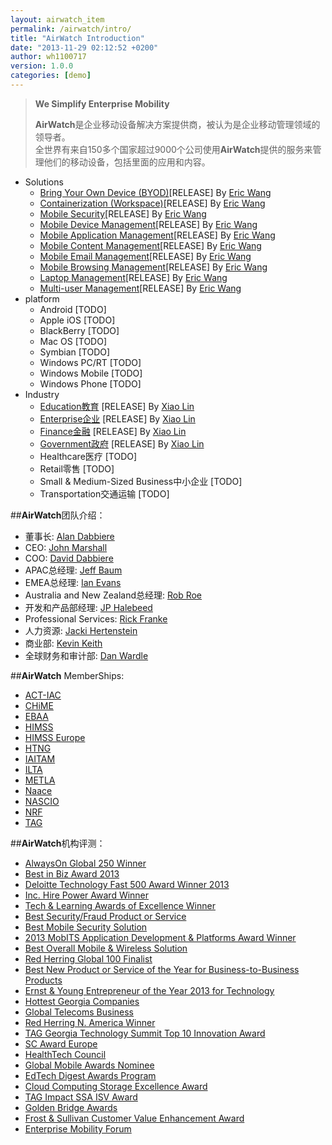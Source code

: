 ```yaml
---
layout: airwatch_item
permalink: /airwatch/intro/
title: "AirWatch Introduction"
date: "2013-11-29 02:12:52 +0200"
author: wh1100717
version: 1.0.0
categories: [demo]
---
```

>**We Simplify Enterprise Mobility**
>
>**AirWatch**是企业移动设备解决方案提供商，被认为是企业移动管理领域的领导者。<br>
>全世界有来自150多个国家超过9000个公司使用**AirWatch**提供的服务来管理他们的移动设备，包括里面的应用和内容。

*   Solutions
    *   [Bring Your Own Device (BYOD)]\[RELEASE] By [Eric Wang]
    *   [Containerization (Workspace)]\[RELEASE] By [Eric Wang]
    *   [Mobile Security]\[RELEASE] By [Eric Wang]
    *   [Mobile Device Management]\[RELEASE] By [Eric Wang]
    *   [Mobile Application Management]\[RELEASE] By [Eric Wang]
    *   [Mobile Content Management]\[RELEASE] By [Eric Wang]
    *   [Mobile Email Management]\[RELEASE] By [Eric Wang]
    *   [Mobile Browsing Management]\[RELEASE] By [Eric Wang]
    *   [Laptop Management]\[RELEASE] By [Eric Wang]
    *   [Multi-user Management]\[RELEASE] By [Eric Wang]
*   platform
    *   Android [TODO]
    *   Apple iOS [TODO]
    *   BlackBerry [TODO]
    *   Mac OS [TODO]
    *   Symbian [TODO]
    *   Windows PC/RT [TODO]
    *   Windows Mobile [TODO]
    *   Windows Phone [TODO]
*   Industry
    *   [Education教育] \[RELEASE] By [Xiao Lin]
    *   [Enterprise企业] \[RELEASE] By [Xiao Lin]
    *   [Finance金融] \[RELEASE] By [Xiao Lin]
    *   [Government政府] \[RELEASE] By [Xiao Lin]
    *   Healthcare医疗 [TODO]
    *   Retail零售 [TODO]
    *   Small & Medium-Sized Business中小企业 [TODO]
    *   Transportation交通运输 [TODO]


##**AirWatch**团队介绍：

* 董事长: [Alan Dabbiere]
* CEO: [John Marshall]
* COO: [David Dabbiere]
* APAC总经理: [Jeff Baum]
* EMEA总经理: [Ian Evans]
* Australia and New Zealand总经理: [Rob Roe]
* 开发和产品部经理: [JP Halebeed]
* Professional Services: [Rick Franke]
* 人力资源: [Jacki Hertenstein]
* 商业部: [Kevin Keith]
* 全球财务和审计部: [Dan Wardle]

##**AirWatch** MemberShips:

* [ACT-IAC]
* [CHiME]
* [EBAA]
* [HIMSS]
* [HIMSS Europe]
* [HTNG]
* [IAITAM]
* [ILTA]
* [METLA]
* [Naace]
* [NASCIO]
* [NRF]
* [TAG]

##**AirWatch**机构评测：

* [AlwaysOn Global 250 Winner][1]
* [Best in Biz Award 2013][2]
* [Deloitte Technology Fast 500 Award Winner 2013][3]
* [Inc. Hire Power Award Winner][4]
* [Tech & Learning Awards of Excellence Winner][5]
* [Best Security/Fraud Product or Service][6]
* [Best Mobile Security Solution][7]
* [2013 MobITS Application Development & Platforms Award Winner][8]
* [Best Overall Mobile & Wireless Solution][9]
* [Red Herring Global 100 Finalist][10]
* [Best New Product or Service of the Year for Business-to-Business Products][11]
* [Ernst & Young Entrepreneur of the Year 2013 for Technology][12]
* [Hottest Georgia Companies][13]
* [Global Telecoms Business][14]
* [Red Herring N. America Winner][15]
* [TAG Georgia Technology Summit Top 10 Innovation Award][16]
* [SC Award Europe][17]
* [HealthTech Council][18]
* [Global Mobile Awards Nominee][19]
* [EdTech Digest Awards Program][20]
* [Cloud Computing Storage Excellence Award][21]
* [TAG Impact SSA ISV Award][22]
* [Golden Bridge Awards][23]
* [Frost & Sullivan Customer Value Enhancement Award][24]
* [Enterprise Mobility Forum][25]


[Bring Your Own Device (BYOD)]:{{site.url}}/airwatch/byod/
[Containerization (Workspace)]:{{site.url}}/airwatch/containerization/
[Mobile Security]:{{site.url}}/airwatch/security/
[Mobile Device Management]:{{site.url}}/airwatch/mdm/
[Mobile Application Management]:{{site.url}}/airwatch/mam/
[Mobile Content Management]:{{site.url}}/airwatch/mcm/
[Mobile Email Management]:{{site.url}}/airwatch/mem/
[Mobile Browsing Management]:{{site.url}}/airwatch/mbm/
[Laptop Management]:{{site.url}}/airwatch/laptop/
[Multi-user Management]:{{site.url}}/airwatch/multiuser/

[Android]:{{site.url}}/airwatch/android/
[Apple iOS]:{{site.url}}/airwatch/ios/
[BlackBerry]:{{site.url}}/airwatch/blackberry/
[Mac OS]:{{site.url}}/airwatch/macos/
[Symbian]:{{site.url}}/airwatch/symbian/
[Windows PC/RT]:{{site.url}}/airwatch/windowspc/
[Windows Mobile]:{{site.url}}/airwatch/windowsmobile/
[Windows Phone]:{{site.url}}/airwatch/windowsphone/

[Education教育]:{{site.url}}/airwatch/education/
[Enterprise企业]:{{site.url}}/airwatch/enterprise/
[Finance金融]:{{site.url}}/airwatch/finance/
[Government政府]:{{site.url}}/airwatch/government/
[Healthcare医疗]:{{site.url}}/airwatch/healthcare/
[Retail零售]:{{site.url}}/airwatch/retail/
[Small & Medium-Sized Business中小企业]:{{site.url}}/airwatch/business/
[Transportation交通运输]:{{site.url}}/airwatch/transport/

[1]:http://aonetwork.com/the-alwayson-global-250-top-company-competition-2/
[2]:http://www.bestinbizawards.com/2013-winners/
[3]:http://www.deloitte.com/assets/Dcom-UnitedStates/Local%20Assets/Documents/TMT_us_tmt/us_tmt_fast500_rankings_110713.pdf
[4]:http://www.inc.com/hire-power/list/2013
[5]:http://www.techlearning.com/section/AwardsofExcellence
[6]:http://www.arena-international.com/ebf-future-banking-security/awards/
[7]:http://www.scmagazine.com/2014-sc-awards-us-finalists/article/319868/1/
[8]:http://ctiait.ctia.org/mobits/2013/public/
[9]:http://m6mobilityxchange.com/
[10]:http://www.redherring.com/top-100/
[11]:http://www.stevieawards.com/pubs/iba/awards/408_2913_24128.cfm
[12]:http://www.air-watch.com/company/news-room/press-releases/2013/06/john-marshall-honored-as-winner-of-the-ernst-young-entrepreneur-of-the-year
[13]:http://www.prweb.com/releases/2013/5/prweb10771126.htm
[14]:http://www.air-watch.com/company/news-room/press-releases/2013/06/airwatch-selected-as-winner-of-global-telecoms-business-innovation-award
[15]:http://www.air-watch.com/company/news-room/press-releases/2013/05/airwatch-selected-as-a-red-herring-top-100-north-america
[16]:http://tagthink.com/5-connecting-technology-professionals-press-releases/1264-tag-unveils-the-top-10-innovative-technology-companies-in-georgia.html
[17]:http://www.air-watch.com/company/news-room/press-releases/2013/05/airwatch-wins-sc-award-europe-2013-for-best-mobile-solution
[18]:http://healthtechcouncil.org/index.php/council-meeting/april-2013/awards
[19]:http://www.globalmobileawards.com/
[20]:http://edtechdigest.wordpress.com/etd-awards/2013-finalists-winners/
[21]:http://www.air-watch.com/company/news-room/industry-recognition/2013/01/2013-cloud-storage-excellence-award-for-mobile-content-management
[22]:http://www.tagonline.org/events/ssa-impact-awards/2012-ssa-impact-awards/
[23]:http://www.goldenbridgeawards.com/world/
[24]:http://www.frost.com/prod/servlet/press-release.pag?docid=265644249
[25]:http://www.enterprisemobilityforum.com/uploads/1/2/3/9/12399200/enterprise_mobility_forum_2012_awards_release.pdf

[Alan Dabbiere]:http://www.linkedin.com/in/alandabbiere
[John Marshall]:http://www.linkedin.com/pub/john-marshall/14/116/296
[David Dabbiere]:http://www.linkedin.com/pub/david-dabbiere/9/126/a76
[Jeff Baum]:http://www.linkedin.com/pub/jeff-baum/1/320/5b9
[Ian Evans]:http://uk.linkedin.com/pub/ian-evans/0/324/b00
[Rob Roe]:http://www.linkedin.com/in/robinsonroe
[JP Halebeed]:http://www.linkedin.com/pub/jp-halebeed/1/5a4/135
[Rick Franke]:http://www.linkedin.com/in/rfranke
[Jacki Hertenstein]:http://www.linkedin.com/pub/jacki-hertenstein/4/71b/b32
[Kevin Keith]:http://www.linkedin.com/pub/kevin-keith/4/2b4/21b
[Dan Wardle]:http://www.linkedin.com/pub/dan-wardle/4/131/5b4

[ACT-IAC]:http://www.actgov.org
[CHiME]:http://www.cio-chime.org/
[EBAA]:http://www.ebaa.org/
[HIMSS]:http://www.himss.org/
[HIMSS Europe]:http://www.himss.eu/
[HTNG]:http://www.htng.org/
[IAITAM]:https://www.iaitam.org/eweb/startpage.aspx
[ILTA]:http://www.iltanet.org/
[METLA]:http://www.metla.org/
[Naace]:http://www.naace.co.uk/
[NASCIO]:http://www.nascio.org/
[NRF]:http://www.nrf.com/
[TAG]:http://www.tagonline.org/

[Eric Wang]:http://github.com/wh1100717
[Xiao Lin]:https://github.com/zxldmn